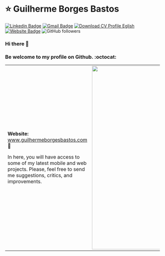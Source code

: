 # ⭐ Guilherme Borges Bastos

[![Linkedin Badge](https://img.shields.io/badge/-LinkedIn-blue?style=flat-square&logo=Linkedin&logoColor=white&link=https://www.linkedin.com/in/guilhermeborgesbastos/)](https://www.linkedin.com/in/guilhermeborgesbastos/)
[![Gmail Badge](https://img.shields.io/badge/-Gmail-c14438?style=flat-square&logo=Gmail&logoColor=white&link=mailto:guilhermeborgesbastos@gmail.com)](mailto:guilhermeborgesbastos@gmail.com)
[![Download CV Profile Eglish](https://img.shields.io/badge/Download-CV%20Profile-blue)](https://assets.guilhermeborgesbastos.com/live-resume/cv-english-guilherme-bastos-v2.0.pdf)
[![Website Badge](https://img.shields.io/badge/website-Access%20website-green)](https://guilhermeborgesbastos.com/)
![GitHub followers](https://img.shields.io/github/followers/guilhermeborgesbastos?label=Follow&style=social)

### Hi there 👋
### Be welcome to my profile on Github. :octocat:

<center>
  <table>
    <tr>
      <td>
        <p><b>Website: </b><a href="https://www.guilhermeborgesbastos.com/en?source=github" target="_blank">www.guilhermeborgesbastos.com</a> 📢</p>
        <p>In here, you will have access to some of my latest mobile and web projects. Please, feel free to send me suggestions, critics, and improvements.</p>
      </td>
      <td>
        <img width="600px" align="left" src="https://github-readme-stats.vercel.app/api/top-langs/?username=guilhermeborgesbastos&layout=compact" />
      </td>
    </tr>  
  </table>
</center>
